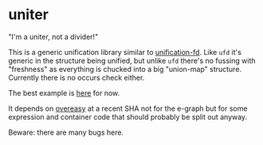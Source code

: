 # uniter

"I'm a uniter, not a divider!"

This is a generic unification library similar to [unification-fd](https://hackage.haskell.org/package/unification-fd).
Like `ufd` it's generic in the structure being unified, but unlike `ufd` there's no fussing with "freshness"
as everything is chucked into a big "union-map" structure. Currently there is no occurs check either.

The best example is [here](https://github.com/ejconlon/uniter/blob/master/src/Uniter/Example.hs) for now.

It depends on [overeasy](https://github.com/ejconlon/overeasy) at a recent SHA not for the e-graph but for some expression and container code that should probably be split out anyway.

Beware: there are many bugs here.
